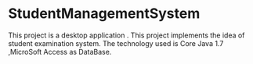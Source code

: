 # StudentManagementSystem

This project is a desktop application . This project implements the idea of student examination system. The technology used is Core Java 1.7 ,MicroSoft Access as DataBase.
